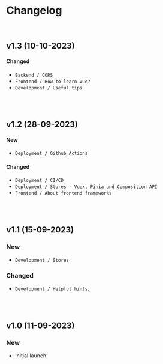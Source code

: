 # Changelog

<br />

## v1.3 (10-10-2023)

#### Changed

- `Backend / CORS`
- `Frontend / How to learn Vue?`
- `Development / Useful tips`

<!-- --- -->

<br />
<br />

## v1.2 (28-09-2023)

#### New

- `Deployment / Github Actions`

#### Changed

- `Deployment / CI/CD`
- `Deployment / Stores - Vuex, Pinia and Composition API`
- `Frontend / About frontend frameworks`

<!-- --- -->

<br />
<br />

## v1.1 (15-09-2023)

### New

- `Development / Stores`

### Changed

- `Development / Helpful hints`.

<!-- --- -->

<br />
<br />

## v1.0 (11-09-2023)

### New

- Initial launch
